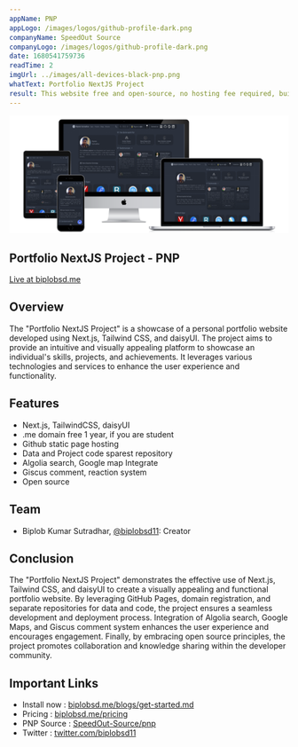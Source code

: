 ```yaml
---
appName: PNP
appLogo: /images/logos/github-profile-dark.png
companyName: SpeedOut Source
companyLogo: /images/logos/github-profile-dark.png
date: 1680541759736
readTime: 2
imgUrl: ../images/all-devices-black-pnp.png
whatText: Portfolio NextJS Project
result: This website free and open-source, no hosting fee required, build with NextJS
---
```


![preview](../images/all-devices-black-pnp.png)

## Portfolio NextJS Project - PNP

<a href="https://biplobsd.me" target="_blank">Live at biplobsd.me</a>

## Overview

The "Portfolio NextJS Project" is a showcase of a personal portfolio website developed using Next.js, Tailwind CSS, and daisyUI. The project aims to provide an intuitive and visually appealing platform to showcase an individual's skills, projects, and achievements. It leverages various technologies and services to enhance the user experience and functionality.

## Features

- Next.js, TailwindCSS, daisyUI
- .me domain free 1 year, if you are student
- Github static page hosting
- Data and Project code sparest repository
- Algolia search, Google map Integrate
- Giscus comment, reaction system
- Open source

## Team

- Biplob Kumar Sutradhar, <a href='https://twitter.com/@biplobsd11'>@biplobsd11</a>: Creator

## Conclusion

The "Portfolio NextJS Project" demonstrates the effective use of Next.js, Tailwind CSS, and daisyUI to create a visually appealing and functional portfolio website. By leveraging GitHub Pages, domain registration, and separate repositories for data and code, the project ensures a seamless development and deployment process. Integration of Algolia search, Google Maps, and Giscus comment system enhances the user experience and encourages engagement. Finally, by embracing open source principles, the project promotes collaboration and knowledge sharing within the developer community.

## Important Links

- Install now : [biplobsd.me/blogs/get-started.md](https:?/biplobsd.me/blogs/get-started.md)
- Pricing : [biplobsd.me/pricing](https://biplobsd.me/pricing)
- PNP Source : [SpeedOut-Source/pnp](https://github.com/SpeedOut-Source/pnp)
- Twitter : [twitter.com/biplobsd11](https://twitter.com/biplobsd11)
